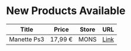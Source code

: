 # New Products Available

| Title | Price | Store | URL |
|---|---|---|---|
| Manette Ps3 | 17,99 € | MONS | [Link](https://www.cashconverters.be/fr/accessoires-jeux-video/740079-manette-ps3.html) |
